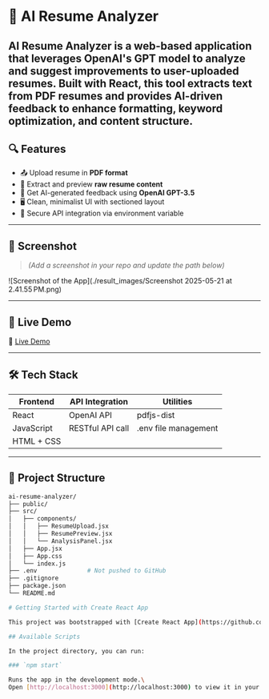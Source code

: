 # 🧠 AI Resume Analyzer

**AI Resume Analyzer** is a web-based application that leverages OpenAI's GPT model to analyze and suggest improvements to user-uploaded resumes. Built with React, this tool extracts text from PDF resumes and provides AI-driven feedback to enhance formatting, keyword optimization, and content structure.
---
## 🔍 Features

- 📤 Upload resume in **PDF format**
- 📃 Extract and preview **raw resume content**
- 🤖 Get AI-generated feedback using **OpenAI GPT-3.5**
- 🖥️ Clean, minimalist UI with sectioned layout
- 🔐 Secure API integration via environment variable
---
## 📸 Screenshot

> _(Add a screenshot in your repo and update the path below)_

![Screenshot of the App](./result_images/Screenshot 2025-05-21 at 2.41.55 PM.png)

---
## 🚀 Live Demo

🔗 [Live Demo](https://your-live-demo-link.com)

---

## 🛠 Tech Stack

| Frontend      | API Integration | Utilities     |
|---------------|------------------|----------------|
| React         | OpenAI API       | pdfjs-dist     |
| JavaScript    | RESTful API call | .env file management |
| HTML + CSS    |                  |                |

---

## 📁 Project Structure

```bash
ai-resume-analyzer/
├── public/
├── src/
│   ├── components/
│   │   ├── ResumeUpload.jsx
│   │   ├── ResumePreview.jsx
│   │   └── AnalysisPanel.jsx
│   ├── App.jsx
│   ├── App.css
│   └── index.js
├── .env              # Not pushed to GitHub
├── .gitignore
├── package.json
└── README.md

# Getting Started with Create React App

This project was bootstrapped with [Create React App](https://github.com/facebook/create-react-app).

## Available Scripts

In the project directory, you can run:

### `npm start`

Runs the app in the development mode.\
Open [http://localhost:3000](http://localhost:3000) to view it in your browser.



